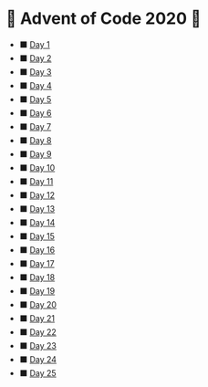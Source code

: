 # :christmas_tree: Advent of Code 2020 :christmas_tree:


* :black_large_square: [Day 1](https://github.com/savio-henrique/advent-of-code/2020/Day-1)
* :black_large_square: [Day 2](https://github.com/savio-henrique/advent-of-code/2020/Day-2)
* :black_large_square: [Day 3](https://github.com/savio-henrique/advent-of-code/2020/Day-3)
* :black_large_square: [Day 4](https://github.com/savio-henrique/advent-of-code/2020/Day-4)
* :black_large_square: [Day 5](https://github.com/savio-henrique/advent-of-code/2020/Day-5)
* :black_large_square: [Day 6](https://github.com/savio-henrique/advent-of-code/2020/Day-6)
* :black_large_square: [Day 7](https://github.com/savio-henrique/advent-of-code/2020/Day-7)
* :black_large_square: [Day 8](https://github.com/savio-henrique/advent-of-code/2020/Day-8)
* :black_large_square: [Day 9](https://github.com/savio-henrique/advent-of-code/2020/Day-9)
* :black_large_square: [Day 10](https://github.com/savio-henrique/advent-of-code/2020/Day-10)
* :black_large_square: [Day 11](https://github.com/savio-henrique/advent-of-code/2020/Day-11)
* :black_large_square: [Day 12](https://github.com/savio-henrique/advent-of-code/2020/Day-12)
* :black_large_square: [Day 13](https://github.com/savio-henrique/advent-of-code/2020/Day-13)
* :black_large_square: [Day 14](https://github.com/savio-henrique/advent-of-code/2020/Day-14)
* :black_large_square: [Day 15](https://github.com/savio-henrique/advent-of-code/2020/Day-15)
* :black_large_square: [Day 16](https://github.com/savio-henrique/advent-of-code/2020/Day-16)
* :black_large_square: [Day 17](https://github.com/savio-henrique/advent-of-code/2020/Day-17)
* :black_large_square: [Day 18](https://github.com/savio-henrique/advent-of-code/2020/Day-18)
* :black_large_square: [Day 19](https://github.com/savio-henrique/advent-of-code/2020/Day-19)
* :black_large_square: [Day 20](https://github.com/savio-henrique/advent-of-code/2020/Day-20)
* :black_large_square: [Day 21](https://github.com/savio-henrique/advent-of-code/2020/Day-21)
* :black_large_square: [Day 22](https://github.com/savio-henrique/advent-of-code/2020/Day-22)
* :black_large_square: [Day 23](https://github.com/savio-henrique/advent-of-code/2020/Day-23)
* :black_large_square: [Day 24](https://github.com/savio-henrique/advent-of-code/2020/Day-24)
* :black_large_square: [Day 25](https://github.com/savio-henrique/advent-of-code/2020/Day-25)
